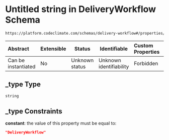 # Untitled string in DeliveryWorkflow Schema

```txt
https://platform.codeclimate.com/schemas/delivery-workflow#/properties/_type
```




| Abstract            | Extensible | Status         | Identifiable            | Custom Properties | Additional Properties | Access Restrictions | Defined In                                                                                               |
| :------------------ | ---------- | -------------- | ----------------------- | :---------------- | --------------------- | ------------------- | -------------------------------------------------------------------------------------------------------- |
| Can be instantiated | No         | Unknown status | Unknown identifiability | Forbidden         | Allowed               | none                | [DeliveryWorkflow.schema.json\*](../../spec/schemas/DeliveryWorkflow.schema.json "open original schema") |

## \_type Type

`string`

## \_type Constraints

**constant**: the value of this property must be equal to:

```json
"DeliveryWorkflow"
```

